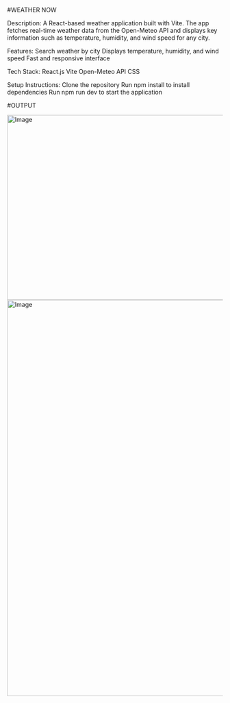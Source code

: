 #WEATHER NOW

Description:
A React-based weather application built with Vite. The app fetches real-time weather data from the Open-Meteo API and displays key information such as temperature, humidity, and wind speed for any city.

Features:
Search weather by city
Displays temperature, humidity, and wind speed
Fast and responsive interface

Tech Stack:
React.js
Vite
Open-Meteo API
CSS

Setup Instructions:
Clone the repository
Run npm install to install dependencies
Run npm run dev to start the application

#OUTPUT

<img width="608" height="432" alt="Image" src="https://github.com/user-attachments/assets/a0c275a2-1f7a-4a78-8abe-cf6b6223a51a" />

<img width="539" height="925" alt="Image" src="https://github.com/user-attachments/assets/6745f996-8ec3-4de4-b3eb-412be2b30a2e" />
